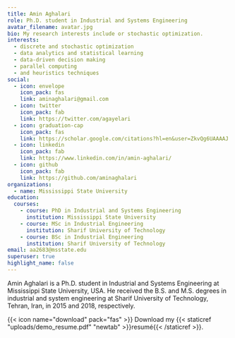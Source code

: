 ```yaml
---
title: Amin Aghalari
role: Ph.D. student in Industrial and Systems Engineering
avatar_filename: avatar.jpg
bio: My research interests include or stochastic optimization.
interests:
  - discrete and stochastic optimization
  - data analytics and statistical learning
  - data-driven decision making
  - parallel computing
  - and heuristics techniques
social:
  - icon: envelope
    icon_pack: fas
    link: aminaghalari@gmail.com
  - icon: twitter
    icon_pack: fab
    link: https://twitter.com/agayelari
  - icon: graduation-cap
    icon_pack: fas
    link: https://scholar.google.com/citations?hl=en&user=ZkvQg6UAAAAJ
  - icon: linkedin
    icon_pack: fab
    link: https://www.linkedin.com/in/amin-aghalari/
  - icon: github
    icon_pack: fab
    link: https://github.com/aminaghalari
organizations:
  - name: Mississippi State University
education:
  courses:
    - course: PhD in Industrial and Systems Engineering
      institution: Mississippi State University
    - course: MSc in Industrial Engineering
      institution: Sharif University of Technology
    - course: BSc in Industrial Engineering
      institution: Sharif University of Technology
email: aa2683@msstate.edu
superuser: true
highlight_name: false
---
```

Amin Aghalari is a Ph.D. student in Industrial and Systems Engineering at Mississippi State University, USA. He received the B.S. and M.S. degrees in industrial and system engineering at Sharif University of Technology, Tehran, Iran, in 2015 and 2018, respectively. 

{{< icon name="download" pack="fas" >}} Download my {{< staticref "uploads/demo_resume.pdf" "newtab" >}}resumé{{< /staticref >}}.